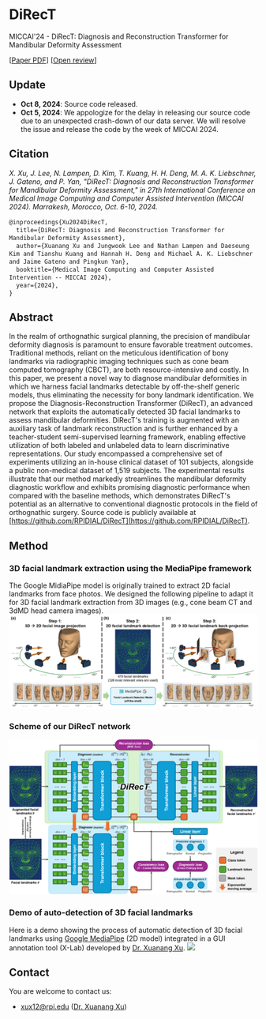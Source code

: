 # DiRecT
MICCAI'24 - DiRecT: Diagnosis and Reconstruction Transformer for Mandibular Deformity Assessment

[[Paper PDF](https://papers.miccai.org/miccai-2024/paper/1074_paper.pdf)] [[Open review](https://papers.miccai.org/miccai-2024/232-Paper1074.html)]

## Update
  - **Oct 8, 2024**: Source code released.
  - **Oct 5, 2024**: We appologize for the delay in releasing our source code due to an unexpected crash-down of our data server. We will resolve the issue and release the code by the week of MICCAI 2024.

## Citation
  *X. Xu, J. Lee, N. Lampen, D. Kim, T. Kuang, H. H. Deng, M. A. K. Liebschner, J. Gateno, and P. Yan, "DiRecT: Diagnosis and Reconstruction Transformer for Mandibular Deformity Assessment," in 27th International Conference on Medical Image Computing and Computer Assisted Intervention (MICCAI 2024). Marrakesh, Morocco, Oct. 6-10, 2024.*

    @inproceedings{Xu2024DiRecT, 
      title={DiRecT: Diagnosis and Reconstruction Transformer for Mandibular Deformity Assessment},
      author={Xuanang Xu and Jungwook Lee and Nathan Lampen and Daeseung Kim and Tianshu Kuang and Hannah H. Deng and Michael A. K. Liebschner and Jaime Gateno and Pingkun Yan},
      booktitle={Medical Image Computing and Computer Assisted Intervention -- MICCAI 2024},
      year={2024},
    }

## Abstract
In the realm of orthognathic surgical planning, the precision of mandibular deformity diagnosis is paramount to ensure favorable treatment outcomes. Traditional methods, reliant on the meticulous identification of bony landmarks via radiographic imaging techniques such as cone beam computed tomography (CBCT), are both resource-intensive and costly. In this paper, we present a novel way to diagnose mandibular deformities in which we harness facial landmarks detectable by off-the-shelf generic models, thus eliminating the necessity for bony landmark identification. We propose the Diagnosis-Reconstruction Transformer (DiRecT), an advanced network that exploits the automatically detected 3D facial landmarks to assess mandibular deformities. DiRecT's training is augmented with an auxiliary task of landmark reconstruction and is further enhanced by a teacher-student semi-supervised learning framework, enabling effective utilization of both labeled and unlabeled data to learn discriminative representations. Our study encompassed a comprehensive set of experiments utilizing an in-house clinical dataset of 101 subjects, alongside a public non-medical dataset of 1,519 subjects. The experimental results illustrate that our method markedly streamlines the mandibular deformity diagnostic workflow and exhibits promising diagnostic performance when compared with the baseline methods, which demonstrates DiRecT's potential as an alternative to conventional diagnostic protocols in the field of orthognathic surgery. Source code is publicly available at [https://github.com/RPIDIAL/DiRecT](https://github.com/RPIDIAL/DiRecT).

## Method
### 3D facial landmark extraction using the MediaPipe framework
The Google MidiaPipe model is originally trained to extract 2D facial landmarks from face photos. We designed the following pipeline to adapt it for 3D facial landmark extraction from 3D images (e.g., cone beam CT and 3dMD head camera images).
<img src="./fig1.png"/>

### Scheme of our DiRecT network
<img src="./fig2.png"/>

### Demo of auto-detection of 3D facial landmarks
Here is a demo showing the process of automatic detection of 3D facial landmarks using [Google MediaPipe](https://ai.google.dev/edge/mediapipe/solutions/vision/face_landmarker) (2D model) integrated in a GUI annotation tool (X-Lab) developed by [Dr. Xuanang Xu](https://superxuang.github.io/).
<img src="./auto_landmarking_demo.gif"/>

## Contact
You are welcome to contact us:  
  - [xux12@rpi.edu](mailto:xux12@rpi.edu) ([Dr. Xuanang Xu](https://superxuang.github.io/))
